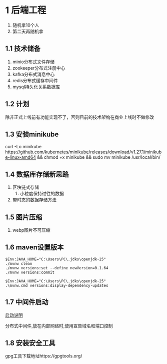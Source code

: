 # 1 后端工程

1. 随机拿10个人
2. 第二天再随机拿

## 1.1 技术储备

1. minio分布式文件存储
2. zookeeper分布式注册中心
3. kafka分布式消息中心
4. redis分布式缓存中间件
5. mysql持久化关系数据库

## 1.2 计划

除非正式上线前有功能实现不了，否则目前的技术架构在商业上线时不做修改

## 1.3 安装minikube

curl -Lo minikube https://github.com/kubernetes/minikube/releases/download/v1.27.1/minikube-linux-amd64 && chmod +x
minikube && sudo mv minikube /usr/local/bin/

## 1.4 数据库存储新思路

1. 区块链式存储
    1. 小粒度保持过往的数据
2. 带时态的数据存储方法

## 1.5 图片压缩

1. webp图片不可压缩

## 1.6 maven设置版本

```shell
$Env:JAVA_HOME="C:\Users\PC\.jdks\openjdk-25"
./mvnw clean
./mvnw versions:set --define newVersion=0.1.64
./mvnw versions:commit
```

```shell
$Env:JAVA_HOME="C:\Users\PC\.jdks\openjdk-25"
.\mvnw.cmd versions:display-dependency-updates  
```

## 1.7 中间件启动

[启动说明](./middle/README.md)

分布式中间件,放在内部网络时,使用宣告域名和端口控制

## 1.8 安装安全工具

gpg工具下载地址https://gpgtools.org/